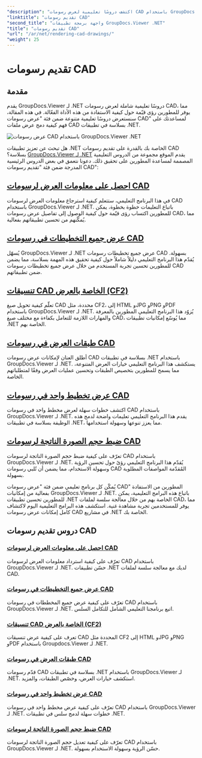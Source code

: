 ```yaml
---
"description": "اكتشف دروسًا تعليمية لعرض رسومات CAD باستخدام GroupDocs.Viewer لـ .NET. تعلّم كيفية تحسين تطبيقات .NET من خلال معالجة ملفات CAD بسلاسة."
"linktitle": "تقديم رسومات CAD"
"second_title": "واجهة برمجة تطبيقات GroupDocs.Viewer .NET"
"title": "تقديم رسومات CAD"
"url": "/ar/net/rendering-cad-drawings/"
"weight": 25
---
```


# تقديم رسومات CAD


## مقدمة

يقدم GroupDocs.Viewer لـ .NET دروسًا تعليمية شاملة لعرض رسومات CAD، مما يوفر للمطورين رؤى قيّمة حول كيفية الاستفادة من هذه الأداة الفعّالة. في هذه المقالة، سنستعرض دروسًا تعليمية متنوعة ضمن فئة "عرض رسومات CAD" لمساعدتك على فهم كيفية دمج عرض ملفات CAD بسلاسة في تطبيقات .NET.

![عرض رسومات CAD باستخدام GroupDocs.Viewer .NET](/viewer/rendering-cad-drawings/image.png)

هل تبحث عن تعزيز تطبيقات .NET الخاصة بك بالقدرة على تقديم رسومات CAD بسلاسة؟ [GroupDocs.Viewer لـ .NET](#) يقدم الموقع مجموعة من الدروس التعليمية المصممة لمساعدة المطورين على تحقيق ذلك. دعونا نتعمق في بعض الدروس الرئيسية المدرجة ضمن فئة "تقديم رسومات CAD":

## [احصل على معلومات العرض لرسومات CAD](./get-view-info-cad-drawing/)
في هذا البرنامج التعليمي، ستتعلم كيفية استرجاع معلومات العرض لرسومات CAD باستخدام GroupDocs.Viewer لـ .NET. باتباع التعليمات خطوة بخطوة، يمكن للمطورين اكتساب رؤى قيّمة حول كيفية الوصول إلى تفاصيل عرض رسومات CAD، مما يُمكّنهم من تحسين تطبيقاتهم بفعالية.

## [عرض جميع التخطيطات في رسومات CAD](./render-all-layouts-cad/)
يُسهّل GroupDocs.Viewer لـ .NET عرض جميع تخطيطات رسومات CAD بسهولة. يُقدّم هذا البرنامج التعليمي دليلاً شاملاً حول كيفية تحقيق هذه المهمة بسلاسة، مما يضمن للمطورين تحسين تجربة المستخدم من خلال عرض جميع تخطيطات رسومات CAD ضمن تطبيقاتهم.

## [تنسيقات CAD الخاصة بالعرض (CF2)](./render-specific-cad-formats/)
تعلّم كيفية تحويل صيغ CAD محددة، مثل CF2، إلى HTML وJPG وPNG وPDF باستخدام GroupDocs.Viewer لـ .NET. يُزوّد هذا البرنامج التعليمي المطورين بالمعرفة والمهارات اللازمة للتعامل بكفاءة مع مختلف صيغ CAD، مما يُوسّع إمكانيات تطبيقات .NET الخاصة بهم.

## [طبقات العرض في رسومات CAD](./render-layers-cad/)
أطلق العنان لإمكانات عرض رسومات CAD بسلاسة في تطبيقات .NET باستخدام GroupDocs.Viewer لـ .NET. يستكشف هذا البرنامج التعليمي خيارات العرض المتنوعة، مما يسمح للمطورين بتخصيص الطبقات وتحسين عمليات العرض وفقًا لمتطلباتهم الخاصة.

## [عرض تخطيط واحد في رسومات CAD](./render-single-layout-cad/)
اكتشف خطوات سهلة لعرض مخطط واحد في رسومات CAD باستخدام GroupDocs.Viewer لـ .NET. يقدم هذا البرنامج التعليمي تعليمات واضحة لدمج هذه الوظيفة بسلاسة في تطبيقات .NET، مما يعزز تنوعها وسهولة استخدامها.

## [ضبط حجم الصورة الناتجة لرسومات CAD](./adjust-output-image-size-cad/)
تعرّف على كيفية ضبط حجم الصورة الناتجة لرسومات CAD باستخدام GroupDocs.Viewer لـ .NET. يُقدّم هذا البرنامج التعليمي رؤىً حول تحسين الرؤية وسهولة الاستخدام، مما يضمن أن تُلبي رسومات CAD المُقدّمة المواصفات المطلوبة بسهولة.

يُمكّن كل برنامج تعليمي ضمن فئة "عرض رسومات CAD" المطورين من الاستفادة بفعالية من إمكانيات GroupDocs.Viewer لـ .NET. باتباع هذه البرامج التعليمية، يمكن للمطورين تحسين تطبيقات .NET الخاصة بهم من خلال معالجة سلسة لملفات CAD، مما يوفر للمستخدمين تجربة مشاهدة غنية. استكشف هذه البرامج التعليمية اليوم لاكتشاف كامل إمكانات عرض رسومات CAD في مشاريع .NET الخاصة بك.

## دروس تقديم رسومات CAD
### [احصل على معلومات العرض لرسومات CAD](./get-view-info-cad-drawing/)
تعرّف على كيفية استرداد معلومات العرض لرسومات CAD باستخدام GroupDocs.Viewer لـ .NET. حسّن تطبيقات .NET لديك مع معالجة سلسة لملفات CAD.
### [عرض جميع التخطيطات في رسومات CAD](./render-all-layouts-cad/)
تعرّف على كيفية عرض جميع المخططات في رسومات CAD باستخدام GroupDocs.Viewer لـ .NET. اتبع برنامجنا التعليمي الشامل للتكامل السلس.
### [تنسيقات CAD الخاصة بالعرض (CF2)](./render-specific-cad-formats/)
تعرف على كيفية عرض تنسيقات CAD المحددة مثل CF2 إلى HTML وJPG وPNG وPDF باستخدام Groupdocs.Viewer لـ .NET.
### [طبقات العرض في رسومات CAD](./render-layers-cad/)
قدّم رسومات CAD بسلاسة في تطبيقات .NET باستخدام GroupDocs.Viewer لـ .NET. استكشف خيارات العرض، وخصّص الطبقات، والمزيد.
### [عرض تخطيط واحد في رسومات CAD](./render-single-layout-cad/)
تعرّف على كيفية عرض مخطط واحد في رسومات CAD باستخدام GroupDocs.Viewer لـ .NET. خطوات سهلة لدمج سلس في تطبيقات .NET.
### [ضبط حجم الصورة الناتجة لرسومات CAD](./adjust-output-image-size-cad/)
تعرّف على كيفية تعديل حجم الصورة الناتجة لرسومات CAD باستخدام GroupDocs.Viewer لـ .NET. حسّن الرؤية وسهولة الاستخدام بسهولة.